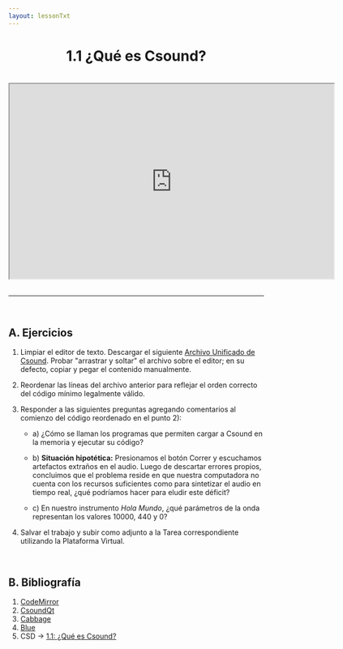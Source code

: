 ```yaml
---
layout: lessonTxt
---
```


# <center>1.1 ¿Qué es Csound?</center>

<br>
<div class="video-container">
<iframe src="https://docs.google.com/file/d/1D_X6Iuwuml41OeEGoM78rJaSPld5udth/preview" width="640" height="385" allowfullscreen="true"></iframe>
</div>
<br>
<hr>
<br>

## A. Ejercicios

1. Limpiar el editor de texto. Descargar el siguiente <a href="{{site.baseurl}}/lessons/sintesis_aditiva/chapter1/Ejercicio_1.csd">Archivo Unificado de Csound</a>. Probar "arrastrar y soltar" el archivo sobre el editor; en su defecto, copiar y pegar el contenido manualmente.

2. Reordenar las líneas del archivo anterior para reflejar el orden correcto del código mínimo legalmente válido.

3. Responder a las siguientes preguntas agregando comentarios al comienzo del código reordenado en el punto 2):

      - a) ¿Cómo se llaman los programas que permiten cargar a Csound en la memoria y ejecutar su código?
      
      - b) <b>Situación hipotética:</b> Presionamos el botón Correr y escuchamos artefactos extraños en el audio. Luego de descartar errores propios, concluimos que el problema reside en que nuestra computadora no cuenta con los recursos suficientes como para sintetizar el audio en tiempo real, ¿qué podríamos hacer para eludir este déficit? 
     
      - c) En nuestro instrumento <i>Hola Mundo</i>, ¿qué parámetros de la onda representan los valores 10000, 440 y 0?

      
4. Salvar el trabajo y subir como adjunto a la Tarea correspondiente utilizando la Plataforma Virtual.

<br>

## B. Bibliografía

1. <a href="https://codemirror.net/">CodeMirror</a>
2. <a href="https://csoundqt.github.io/">CsoundQt</a>
3. <a href="http://cabbageaudio.com/">Cabbage</a>
4. <a href="http://blue.kunstmusik.com/">Blue</a>
5. CSD -> <a href="{{site.baseurl}}/lessons/sintesis_aditiva/chapter1/1.1.1.csd">1.1: ¿Qué es Csound?</a>

<br>
